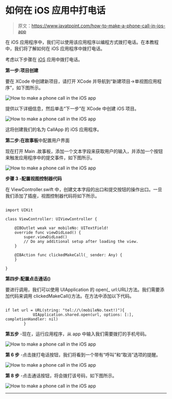 # 如何在 iOS 应用中打电话

> 原文：<https://www.javatpoint.com/how-to-make-a-phone-call-in-ios-app>

在 iOS 应用程序中，我们可以使用该应用程序以编程方式拨打电话。在本教程中，我们将了解如何在 iOS 应用程序中拨打电话。

考虑以下步骤在 [iOS](https://www.javatpoint.com/ios-development-using-swift) 应用中拨打电话。

**第一步:项目创建**

要在 XCode 中创建新项目，请打开 XCode 并导航到“新建项目->单视图应用程序”，如下图所示。

![How to make a phone call in the iOS app](img/832e79bcdb25c868b45d430c416870a2.png)

提供以下详细信息，然后单击“下一步”在 XCode 中创建 iOS 项目。

![How to make a phone call in the iOS app](img/0e9a4a0151f050586eb2070184e5e1fb.png)

这将创建我们的名为 CallApp 的 iOS 应用程序。

**第二步:在故事板**中配置用户界面

现在打开 Main .故事板，添加一个文本字段来获取用户的输入，并添加一个按钮来触发应用程序中的提交事件，如下图所示。

![How to make a phone call in the iOS app](img/26bdb775746e95219e3799f160812f92.png)

**步骤 3 -配置视图控制器代码**

在 ViewController.swift 中，创建文本字段的出口和提交按钮的操作出口。一旦我们添加了插座，视图控制器代码将如下所示。

```

import UIKit

class ViewController: UIViewController {

    @IBOutlet weak var mobileNo: UITextField!
    override func viewDidLoad() {
        super.viewDidLoad()
        // Do any additional setup after loading the view.
    }

    @IBAction func clickedMakeCall(_ sender: Any) {
    }

}

```

**第四步:配置点击通话()**

要进行调用，我们可以使用 UIApplication 的 open(_ url:URL)方法。我们需要添加代码来调用 clickedMakeCall()方法。在方法中添加以下代码。

```

if let url = URL(string: "tel://\(mobileNo.text!)"){
            UIApplication.shared.open(url, options: [:], completionHandler: nil)
        }

```

**第五步** -现在，运行应用程序，从 app 中输入我们需要拨打的手机号码。

![How to make a phone call in the iOS app](img/bce12719cea59b92e43630b57f5c2a3e.png)

**第 6 步** -点击拨打电话按钮，我们将看到一个带有“呼叫”和“取消”选项的提醒。

![How to make a phone call in the iOS app](img/d01f89a65a3d8306f200fd0af8d253d3.png)

**第 8 步** -点击通话按钮，将会拨打该号码，如下图所示。

![How to make a phone call in the iOS app](img/d7c27e1ab5bacf0c98144341116ac8a3.png)

* * *